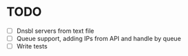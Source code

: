 # TODO
- [ ] Dnsbl servers from text file
- [ ] Queue support, adding IPs from API and handle by queue
- [ ] Write tests
